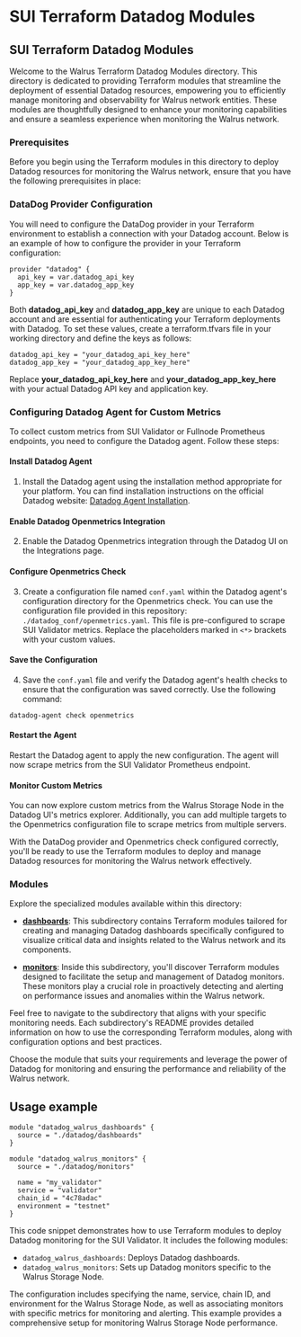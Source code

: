 # SUI Terraform Datadog Modules

## SUI Terraform Datadog Modules

Welcome to the Walrus Terraform Datadog Modules directory. This directory is dedicated to providing Terraform modules that streamline the deployment of essential Datadog resources, empowering you to efficiently manage monitoring and observability for Walrus network entities. These modules are thoughtfully designed to enhance your monitoring capabilities and ensure a seamless experience when monitoring the Walrus network.

### Prerequisites

Before you begin using the Terraform modules in this directory to deploy Datadog resources for monitoring the Walrus network, ensure that you have the following prerequisites in place:

### DataDog Provider Configuration

You will need to configure the DataDog provider in your Terraform environment to establish a connection with your Datadog account. Below is an example of how to configure the provider in your Terraform configuration:

```hcl
provider "datadog" {
  api_key = var.datadog_api_key
  app_key = var.datadog_app_key
}
```

Both **datadog_api_key** and **datadog_app_key** are unique to each Datadog account and are essential for authenticating your Terraform deployments with Datadog. To set these values, create a terraform.tfvars file in your working directory and define the keys as follows:

```hcl
datadog_api_key = "your_datadog_api_key_here"
datadog_app_key = "your_datadog_app_key_here"
```

Replace **your_datadog_api_key_here** and **your_datadog_app_key_here** with your actual Datadog API key and application key.

### Configuring Datadog Agent for Custom Metrics

To collect custom metrics from SUI Validator or Fullnode Prometheus endpoints, you need to configure the Datadog agent. Follow these steps:

#### Install Datadog Agent
1. Install the Datadog agent using the installation method appropriate for your platform. You can find installation instructions on the official Datadog website: [Datadog Agent Installation](https://docs.datadoghq.com/agent/?tab=Linux).

#### Enable Datadog Openmetrics Integration
2. Enable the Datadog Openmetrics integration through the Datadog UI on the Integrations page.

#### Configure Openmetrics Check
3. Create a configuration file named `conf.yaml` within the Datadog agent's configuration directory for the Openmetrics check. You can use the configuration file provided in this repository: `./datadog_conf/openmetrics.yaml`. This file is pre-configured to scrape SUI Validator metrics. Replace the placeholders marked in `<*>` brackets with your custom values.

#### Save the Configuration
4. Save the `conf.yaml` file and verify the Datadog agent's health checks to ensure that the configuration was saved correctly. Use the following command:

```shell
datadog-agent check openmetrics
```

#### Restart the Agent

Restart the Datadog agent to apply the new configuration. The agent will now scrape metrics from the SUI Validator Prometheus endpoint.

#### Monitor Custom Metrics

You can now explore custom metrics from the Walrus Storage Node in the Datadog UI's metrics explorer. Additionally, you can add multiple targets to the Openmetrics configuration file to scrape metrics from multiple servers.

With the DataDog provider and Openmetrics check configured correctly, you'll be ready to use the Terraform modules to deploy and manage Datadog resources for monitoring the Walrus network effectively.

### Modules

Explore the specialized modules available within this directory:

- [**dashboards**](./dashboards/): This subdirectory contains Terraform modules tailored for creating and managing Datadog dashboards specifically configured to visualize critical data and insights related to the Walrus network and its components.

- [**monitors**](./monitors/): Inside this subdirectory, you'll discover Terraform modules designed to facilitate the setup and management of Datadog monitors. These monitors play a crucial role in proactively detecting and alerting on performance issues and anomalies within the Walrus network.

Feel free to navigate to the subdirectory that aligns with your specific monitoring needs. Each subdirectory's README provides detailed information on how to use the corresponding Terraform modules, along with configuration options and best practices.

Choose the module that suits your requirements and leverage the power of Datadog for monitoring and ensuring the performance and reliability of the Walrus network.

## Usage example

```hcl
module "datadog_walrus_dashboards" {
  source = "./datadog/dashboards"
}

module "datadog_walrus_monitors" {
  source = "./datadog/monitors"

  name = "my_validator"
  service = "validator"
  chain_id = "4c78adac"
  environment = "testnet"
}
```

This code snippet demonstrates how to use Terraform modules to deploy Datadog monitoring for the SUI Validator. It includes the following modules:

- `datadog_walrus_dashboards`: Deploys Datadog dashboards.
- `datadog_walrus_monitors`: Sets up Datadog monitors specific to the Walrus Storage Node.

The configuration includes specifying the name, service, chain ID, and environment for the Walrus Storage Node, as well as associating monitors with specific metrics for monitoring and alerting. This example provides a comprehensive setup for monitoring Walrus Storage Node performance.